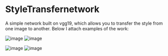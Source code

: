 # StyleTransfernetwork
A simple network built on vgg19, which allows you to transfer the style from one image to another. Below I attach examples of the work:

![image](https://user-images.githubusercontent.com/43697696/120046209-60c2e480-c01a-11eb-8ece-8a60a00915ab.png)
![image](https://user-images.githubusercontent.com/43697696/120046192-54d72280-c01a-11eb-925a-3deff92cbad0.png)


![image](https://user-images.githubusercontent.com/43697696/116144138-a53e2600-a6e4-11eb-9509-824811091dac.png)
![image](https://user-images.githubusercontent.com/43697696/116144151-a8d1ad00-a6e4-11eb-83f6-a6a950094faf.png)
